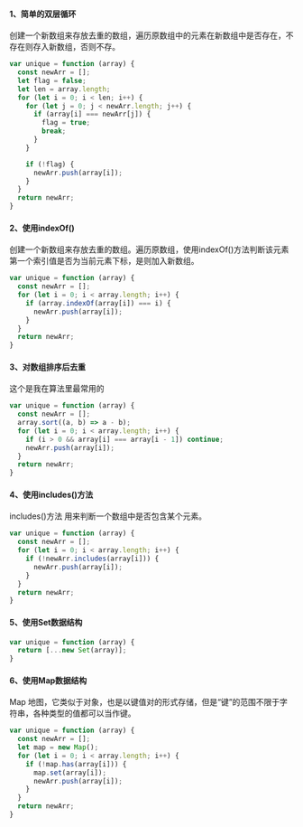 #### 1、简单的双层循环

创建一个新数组来存放去重的数组，遍历原数组中的元素在新数组中是否存在，不存在则存入新数组，否则不存。

```js
var unique = function (array) {
  const newArr = [];
  let flag = false;
  let len = array.length;
  for (let i = 0; i < len; i++) {
    for (let j = 0; j < newArr.length; j++) {
      if (array[i] === newArr[j]) {
        flag = true;
        break;
      }
    }

    if (!flag) {
      newArr.push(array[i]);
    }
  }
  return newArr;
}
```

#### 2、使用indexOf()

创建一个新数组来存放去重的数组。遍历原数组，使用indexOf()方法判断该元素第一个索引值是否为当前元素下标，是则加入新数组。

```js
var unique = function (array) {
  const newArr = [];
  for (let i = 0; i < array.length; i++) {
    if (array.indexOf(array[i]) === i) {
      newArr.push(array[i]);
    }
  }
  return newArr;
}
```

#### 3、对数组排序后去重  

这个是我在算法里最常用的

```js
var unique = function (array) {
  const newArr = [];
  array.sort((a, b) => a - b);
  for (let i = 0; i < array.length; i++) {
    if (i > 0 && array[i] === array[i - 1]) continue;
    newArr.push(array[i]);
  }
  return newArr;
}
```

#### 4、使用includes()方法

includes()方法 用来判断一个数组中是否包含某个元素。

```js
var unique = function (array) {
  const newArr = [];
  for (let i = 0; i < array.length; i++) {
    if (!newArr.includes(array[i])) {
      newArr.push(array[i]);
    }
  }
  return newArr;
}
```

#### 5、使用Set数据结构

```js
var unique = function (array) {
  return [...new Set(array)];
}
```

#### 6、使用Map数据结构

 Map 地图，它类似于对象，也是以键值对的形式存储，但是“键”的范围不限于字符串，各种类型的值都可以当作键。

```js
var unique = function (array) {
  const newArr = [];
  let map = new Map();
  for (let i = 0; i < array.length; i++) {
    if (!map.has(array[i])) {
      map.set(array[i]);
      newArr.push(array[i]);
    }
  }
  return newArr;
}
```

